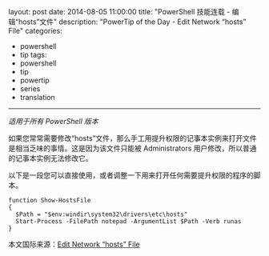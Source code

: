 ﻿layout: post
date: 2014-08-05 11:00:00
title: "PowerShell 技能连载 - 编辑“hosts”文件"
description: "PowerTip of the Day - Edit Network “hosts” File"
categories:
- powershell
- tip
tags:
- powershell
- tip
- powertip
- series
- translation
---
_适用于所有 PowerShell 版本_

如果您常常需要修改“hosts”文件，那么手工用提升权限的记事本实例来打开文件是相当乏味的事情。这是因为该文件只能被 Administrators 用户修改，所以普通的记事本实例无法修改它。

以下是一段您可以直接使用，或者调整一下用来打开任何需要提升权限的程序的脚本。

    function Show-HostsFile
    {
      $Path = "$env:windir\system32\drivers\etc\hosts"
      Start-Process -FilePath notepad -ArgumentList $Path -Verb runas
    }

<!--more-->
本文国际来源：[Edit Network “hosts” File](http://community.idera.com/powershell/powertips/b/tips/posts/edit-network-hosts-file)

